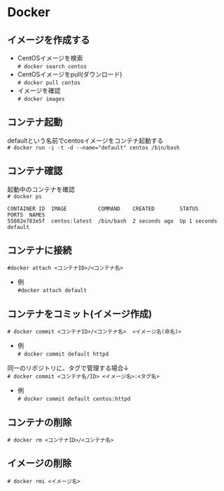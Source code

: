 # Docker

## イメージを作成する

- CentOSイメージを検索  
`# docker search centos`
- CentOSイメージをpull(ダウンロード)  
`# docker pull centos`
- イメージを確認  
`# docker images`

## コンテナ起動

defaultという名前でcentosイメージをコンテナ起動する  
`# docker run -i -t -d --name="default" centos /bin/bash`

## コンテナ確認

起動中のコンテナを確認  
`# docker ps `

    CONTAINER ID  IMAGE          COMMAND    CREATED        STATUS            PORTS  NAMES
    55082e783e5f  centos:latest  /bin/bash  2 seconds ago  Up 1 seconds         default

## コンテナに接続

`#docker attach <コンテナID>/<コンテナ名>`  
-  例  
`#docker attach default`

## コンテナをコミット(イメージ作成)

`# docker commit <コンテナID>/<コンテナ名>  <イメージ名(命名)>`  
-  例  
`# docker commit default httpd`

同一のリポジトリに、タグで管理する場合↓  
`# docker commit <コンテナ名/ID> <イメージ名>:<タグ名> `  
-  例  
`# docker commit default centos:httpd`

## コンテナの削除

`# docker rm <コンテナID>/<コンテナ名>`

## イメージの削除

`# docker rmi <イメージ名>`

